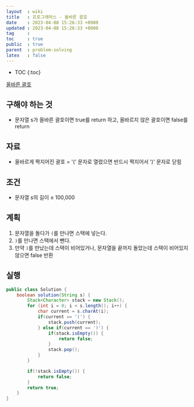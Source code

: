 ```yaml
---
layout  : wiki
title   : 프로그래머스 - 올바른 괄호
date    : 2023-04-08 15:26:33 +0900
updated : 2023-04-08 15:26:33 +0900
tag     : 
toc     : true
public  : true
parent  : problem-solving
latex   : false
---
```


* TOC
{:toc}

[올바른 괄호](https://school.programmers.co.kr/learn/courses/30/lessons/12909)

## 구해야 하는 것
- 문자열 s가 올바른 괄호이면 true를 return 하고, 올바르지 않은 괄호이면 false를 return 

## 자료
- 올바르게 짝지어진 괄호 =  '(' 문자로 열렸으면 반드시 짝지어서 ')' 문자로 닫힘

## 조건
- 문자열 s의 길이 ≤ 100,000

## 계획
1. 문자열을 돌다가 `(`를 만나면 스택에 넣는다.
2. `)`를 만나면 스택에서 뺀다.
3. 만약 `)`를 만났는데 스택이 비어있거나, 문자열을 끝까지 돌았는데 스택이 비어있지 않으면 false 반환

## 실행
```java
public class Solution {
    boolean solution(String s) {
        Stack<Character> stack = new Stack();
        for (int i = 0; i < s.length(); i++) {
            char current = s.charAt(i);
            if(current == '(') {
                stack.push(current);
            } else if(current == ')') {
                if(stack.isEmpty()) {
                    return false;
                }
                stack.pop();
            }
        }

        if(!stack.isEmpty()) {
            return false;
        }
        return true;
    }
}
```
